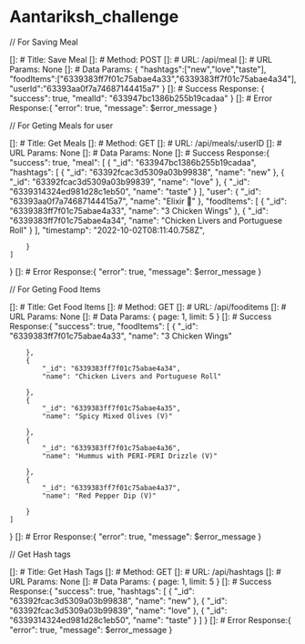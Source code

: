# Aantariksh_challenge


// For Saving Meal

[]: # Title: Save Meal
[]: # Method: POST
[]: # URL: /api/meal
[]: # URL Params: None
[]: # Data Params: {
    "hashtags":["new","love","taste"],
    "foodItems":["6339383ff7f01c75abae4a33","6339383ff7f01c75abae4a34"],
    "userId":"63393aa0f7a74687144415a7"
}
[]: # Success Response: {
    "success": true,
    "mealId": "633947bc1386b255b19cadaa"
}
[]: # Error Response:{
    "error": true,
    "message": $error_message
}

// For Geting Meals for user

[]: # Title: Get Meals
[]: # Method: GET
[]: # URL: /api/meals/:userID
[]: # URL Params: None
[]: # Data Params: None
[]: # Success Response:{
    "success": true,
    "meal": [
        {
            "_id": "633947bc1386b255b19cadaa",
            "hashtags": [
                {
                    "_id": "63392fcac3d5309a03b99838",
                    "name": "new"
                },
                {
                    "_id": "63392fcac3d5309a03b99839",
                    "name": "love"
                },
                {
                    "_id": "6339314324ed981d28c1eb50",
                    "name": "taste"
                }
            ],
            "user": {
                "_id": "63393aa0f7a74687144415a7",
                "name": "Elixir 🤗"
            },
            "foodItems": [
                {
                    "_id": "6339383ff7f01c75abae4a33",
                    "name": "3 Chicken Wings"
                },
                {
                    "_id": "6339383ff7f01c75abae4a34",
                    "name": "Chicken Livers and Portuguese Roll"
                }
            ],
            "timestamp": "2022-10-02T08:11:40.758Z",
            
        }
    ]
}
[]: # Error Response:{
    "error": true,
    "message": $error_message
}

// For Geting Food Items

[]: # Title: Get Food Items
[]: # Method: GET
[]: # URL: /api/fooditems
[]: # URL Params: None
[]: # Data Params: {
    page: 1,
    limit: 5
}
[]: # Success Response:{
    "success": true,
    "foodItems": [
        {
            "_id": "6339383ff7f01c75abae4a33",
            "name": "3 Chicken Wings"
            
        },
        {
            "_id": "6339383ff7f01c75abae4a34",
            "name": "Chicken Livers and Portuguese Roll"
            
        },
        {
            "_id": "6339383ff7f01c75abae4a35",
            "name": "Spicy Mixed Olives (V)"
            
        },
        {
            "_id": "6339383ff7f01c75abae4a36",
            "name": "Hummus with PERI-PERI Drizzle (V)"
            
        },
        {
            "_id": "6339383ff7f01c75abae4a37",
            "name": "Red Pepper Dip (V)"
            
        }
    ]
}
[]: # Error Response:{
    "error": true,
    "message": $error_message
}


//  Get Hash tags 
    
[]: # Title: Get Hash Tags
[]: # Method: GET
[]: # URL: /api/hashtags
[]: # URL Params: None
[]: # Data Params: {
    page: 1,
    limit: 5
}
[]: # Success Response:{
"success": true,
"hashtags": [
        {
            "_id": "63392fcac3d5309a03b99838",
            "name": "new"
        },
        {
            "_id": "63392fcac3d5309a03b99839",
            "name": "love"
        },
        {
            "_id": "6339314324ed981d28c1eb50",
            "name": "taste"
        }
    ]
}
[]: # Error Response:{
    "error": true,
    "message": $error_message
}
